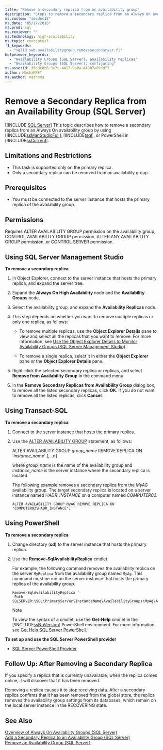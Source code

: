 ```yaml
---
title: "Remove a secondary replica from an availability group"
description: "Steps to remove a secondary replica from an Always On availability group using either Transact-SQL (T-SQL), PowerShell, or SQL Server Management Studio. "
ms.custom: "seodec18"
ms.date: "05/17/2016"
ms.prod: sql
ms.reviewer: ""
ms.technology: high-availability
ms.topic: conceptual
f1_keywords: 
  - "sql13.swb.availabilitygroup.removesecondaryar.f1"
helpviewer_keywords: 
  - "Availability Groups [SQL Server], availability replicas"
  - "Availability Groups [SQL Server], configuring"
ms.assetid: 35ddc8b6-3e7c-4417-9a0a-d4987a09ddf7
author: MashaMSFT
ms.author: mathoma
---
```

# Remove a Secondary Replica from an Availability Group (SQL Server)
[!INCLUDE [SQL Server](../../../includes/applies-to-version/sqlserver.md)]
  This topic describes how to remove a secondary replica from an Always On availability group by using [!INCLUDE[ssManStudioFull](../../../includes/ssmanstudiofull-md.md)], [!INCLUDE[tsql](../../../includes/tsql-md.md)], or PowerShell in [!INCLUDE[ssCurrent](../../../includes/sscurrent-md.md)].  
 
   
##  <a name="Restrictions"></a> Limitations and Restrictions  
  
-   This task is supported only on the primary replica.    
-   Only a secondary replica can be removed from an availability group.  
  
## <a name="Prerequisites"></a> Prerequisites  
  
-   You must be connected to the server instance that hosts the primary replica of the availability group.  
  
##  <a name="Permissions"></a> Permissions  
 Requires ALTER AVAILABILITY GROUP permission on the availability group, CONTROL AVAILABILITY GROUP permission, ALTER ANY AVAILABILITY GROUP permission, or CONTROL SERVER permission.  
  
##  <a name="SSMSProcedure"></a> Using SQL Server Management Studio  
 **To remove a secondary replica**  
  
1.  In Object Explorer, connect to the server instance that hosts the primary replica, and expand the server tree.  
  
2.  Expand the **Always On High Availability** node and the **Availability Groups** node.  
  
3.  Select the availability group, and expand the **Availability Replicas** node.  
  
4.  This step depends on whether you want to remove multiple replicas or only one replica, as follows:  
  
    -   To remove multiple replicas, use the **Object Explorer Details** pane to view and select all the replicas that you want to remove. For more information, see [Use the Object Explorer Details to Monitor Availability Groups &#40;SQL Server Management Studio&#41;](../../../database-engine/availability-groups/windows/use-object-explorer-details-to-monitor-availability-groups.md).  
  
    -   To remove a single replica, select it in either the **Object Explorer** pane or the **Object Explorer Details** pane.  
  
5.  Right-click the selected secondary replica or replicas, and select **Remove from Availability Group** in the command menu.  
  
6.  In the **Remove Secondary Replicas from Availability Group** dialog box, to remove all the listed secondary replicas, click **OK**. If you do not want to remove all the listed replicas, click **Cancel**.  
  
##  <a name="TsqlProcedure"></a> Using Transact-SQL  
 **To remove a secondary replica**  
  
1.  Connect to the server instance that hosts the primary replica.  
  
2.  Use the [ALTER AVAILABILITY GROUP](../../../t-sql/statements/alter-availability-group-transact-sql.md) statement, as follows:  
  
     ALTER AVAILABILITY GROUP *group_name* REMOVE REPLICA ON '*instance_name*' [,...*n*]  
  
     where *group_name* is the name of the availability group and *instance_name* is the server instance where the secondary replica is located.  
  
     The following example removes a secondary replica from the *MyAG* availability group. The target secondary replica is located on a server instance named *HADR_INSTANCE* on a computer named *COMPUTER02*.  
  
    ```  
    ALTER AVAILABILITY GROUP MyAG REMOVE REPLICA ON 'COMPUTER02\HADR_INSTANCE';  
    ```  
  
##  <a name="PowerShellProcedure"></a> Using PowerShell  
 **To remove a secondary replica**  
  
1.  Change directory (**cd**) to the server instance that hosts the primary replica.  
  
2.  Use the **Remove-SqlAvailabilityReplica** cmdlet.  
  
     For example, the following command removes the availability replica on the server `MyReplica` from the availability group named `MyAg`.  This command must be run on the server instance that hosts the primary replica of the availability group.  
  
    ```  
    Remove-SqlAvailabilityReplica `   
    -Path SQLSERVER:\SQL\PrimaryServer\InstanceName\AvailabilityGroups\MyAg\AvailabilityReplicas\MyReplica  
    ```  
  
    > [!NOTE]  
    >  To view the syntax of a cmdlet, use the **Get-Help** cmdlet in the [!INCLUDE[ssNoVersion](../../../includes/ssnoversion-md.md)] PowerShell environment. For more information, see [Get Help SQL Server PowerShell](../../../powershell/sql-server-powershell.md).  
  
 **To set up and use the SQL Server PowerShell provider**  
  
-   [SQL Server PowerShell Provider](../../../powershell/sql-server-powershell-provider.md)  
  
##  <a name="PostBestPractices"></a> Follow Up: After Removing a Secondary Replica  
 If you specify a replica that is currently unavailable, when the replica comes online, it will discover that it has been removed.  
  
 Removing a replica causes it to stop receiving data. After a secondary replica confirms that it has been removed from the global store, the replica removes the availability group settings from its databases, which remain on the local server instance in the RECOVERING state.  
  
## See Also  
 [Overview of Always On Availability Groups &#40;SQL Server&#41;](../../../database-engine/availability-groups/windows/overview-of-always-on-availability-groups-sql-server.md)   
 [Add a Secondary Replica to an Availability Group &#40;SQL Server&#41;](../../../database-engine/availability-groups/windows/add-a-secondary-replica-to-an-availability-group-sql-server.md)   
 [Remove an Availability Group &#40;SQL Server&#41;](../../../database-engine/availability-groups/windows/remove-an-availability-group-sql-server.md)  
  
